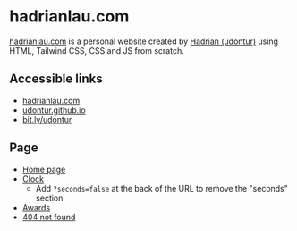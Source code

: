 # hadrianlau.com
[hadrianlau.com](https://hadrianlau.com) is a personal website created by [Hadrian (udontur)](https://github.com/udontur) using HTML, Tailwind CSS, CSS and JS from scratch.

## Accessible links
- [hadrianlau.com](https://hadrianlau.com)
- [udontur.github.io](https://udontur.github.io)
- [bit.ly/udontur](https://bit.ly/udontur)

## Page
- [Home page](https://hadrianlau.com)
- [Clock](https://hadrianlau.com/clock)
  - Add `?seconds=false` at the back of the URL to remove the "seconds" section
- [Awards](https://hadrianlau.com/awards)
- [404 not found](https://hadrianlau.com/thank-you-for-viewing-my-website)
